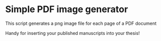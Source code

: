 
<!-- README.md is generated from README.Rmd. Please edit that file -->

# Simple PDF image generator

<!-- badges: start -->
<!-- badges: end -->

This script generates a png image file for each page of a PDF document

Handy for inserting your published manuscripts into your thesis!
